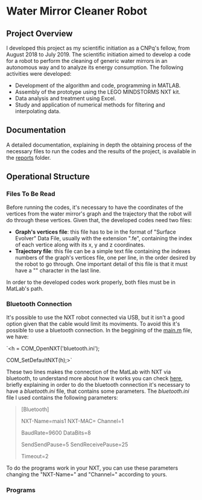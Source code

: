 # Water Mirror Cleaner Robot 

## Project Overview

I developed this project as my scientific initiation as a CNPq's fellow, from August 2018 to July 2019. The scientific initiation aimed to develop a code for a robot to perform the cleaning of generic water mirrors in an autonomous way and to analyze its energy consumption. The following activities were developed:

* Development of the algorithm and code, programming in MATLAB.
* Assembly of the prototype using the LEGO MINDSTORMS NXT kit.
* Data analysis and treatment using Excel.
* Study and application of numerical methods for filtering and interpolating data.

## Documentation

A detailed documentation, explaining in depth the obtaining process of the necessary files to run the codes and the results of the project, is available in the [reports](uol.com.br) folder. 

## Operational Structure

### Files To Be Read

Before running the codes, it's necessary to have the coordinates of the vertices from the water mirror's graph and the trajectory that the robot will do through these vertices. Given that, the developed codes need two files:

* __Graph's vertices file__: this file has to be in the format of "Surface Evolver" Data File, usually with the extension ".fe", containing the index of each vertice along with its x, y and z coordinates. 
* __Trajectory file__: this file can be a simple text file containing the indexes numbers of the graph's vertices file, one per line, in the order desired by the robot to go through. One important detail of this file is that it must have a "\" character in the last line.

In order to the developed codes work properly, both files must be in MatLab's path. 

### Bluetooth Connection

It's possible to use the NXT robot connected via USB, but it isn't a good option given that the cable would limit its moviments. To avoid this it's possible to use a bluetooth connection. In the beggining of the [main.m](https://github.com/Brunocds/cleaning-robot/blob/master/developed-codes/main.m) file, we have:

`<h = COM_OpenNXT('bluetooth.ini');

COM_SetDefaultNXT(h);>` 

These two lines makes the connection of the MatLab with NXT via bluetooth, to understand more about how it works you can check [here](https://www.mindstorms.rwth-aachen.de/documents/downloads/doc/version-2.00/help/COM_OpenNXT.html), briefly explaining in order to do the bluetooth connection it's necessary to have a _bluetooth.ini_ file, that contains some parameters. The _bluetooth.ini_ file I used contains the following parameters:

>[Bluetooth]
>
>NXT-Name=mais1
>NXT-MAC=
>Channel=1
>
>BaudRate=9600
>DataBits=8
>
>SendSendPause=5
>SendReceivePause=25
>
>Timeout=2

To do the programs work in your NXT, you can use these parameters changing the "NXT-Name=" and "Channel=" according to yours.

### Programs
